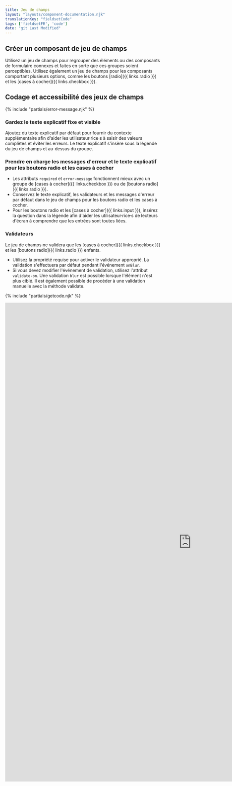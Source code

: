 ```yaml
---
title: Jeu de champs
layout: "layouts/component-documentation.njk"
translationKey: "fieldsetCode"
tags: ['fieldsetFR', 'code']
date: "git Last Modified"
---
```


## Créer un composant de jeu de champs

Utilisez un jeu de champs pour regrouper des éléments ou des composants de formulaire connexes et faites en sorte que ces groupes soient perceptibles. Utilisez également un jeu de champs pour les composants comportant plusieurs options, comme les boutons [radio]({{ links.radio }}) et les [cases à cocher]({{ links.checkbox }}).

## Codage et accessibilité des jeux de champs

{% include "partials/error-message.njk" %}

### Gardez le texte explicatif fixe et visible

Ajoutez du texte explicatif par défaut pour fournir du contexte supplémentaire afin d'aider les utilisateur·rice·s à saisir des valeurs complètes et éviter les erreurs. Le texte explicatif s'insère sous la légende du jeu de champs et au-dessus du groupe.

### Prendre en charge les messages d'erreur et le texte explicatif pour les boutons radio et les cases à cocher

- Les attributs `required` et `error-message` fonctionnent mieux avec un groupe de [cases à cocher]({{ links.checkbox }}) ou de [boutons radio]({{ links.radio }}).
- Conservez le texte explicatif, les validateurs et les messages d'erreur par défaut dans le jeu de champs pour les boutons radio et les cases à cocher.  
- Pour les boutons radio et les [cases à cocher]({{ links.input }}), insérez la question dans la légende afin d'aider les utilisateur·rice·s de lecteurs d'écran à comprendre que les entrées sont toutes liées.

### Validateurs

Le jeu de champs ne validera que les [cases à cocher]({{ links.checkbox }}) et les [boutons radio]({{ links.radio }}) enfants.

- Utilisez la propriété requise pour activer le validateur approprié. La validation s'effectuera par défaut pendant l'événement `onBlur`.
- Si vous devez modifier l'événement de validation, utilisez l'attribut `validate-on`. Une validation `blur` est possible lorsque l'élément n'est plus ciblé. Il est également possible de procéder à une validation manuelle avec la méthode validate.

{% include "partials/getcode.njk" %}

<iframe
  title="Survol des propriétés et des évènements relatifs à gcds-fieldset."
  src="https://cds-snc.github.io/gcds-components/iframe.html?viewMode=docs&singleStory=true&id=components-fieldset--events-properties"
  width="1200"
  height="1540"
  style="display: block; margin: 0 auto;"
  frameBorder="0"
  allow="clipboard-write"
></iframe>
